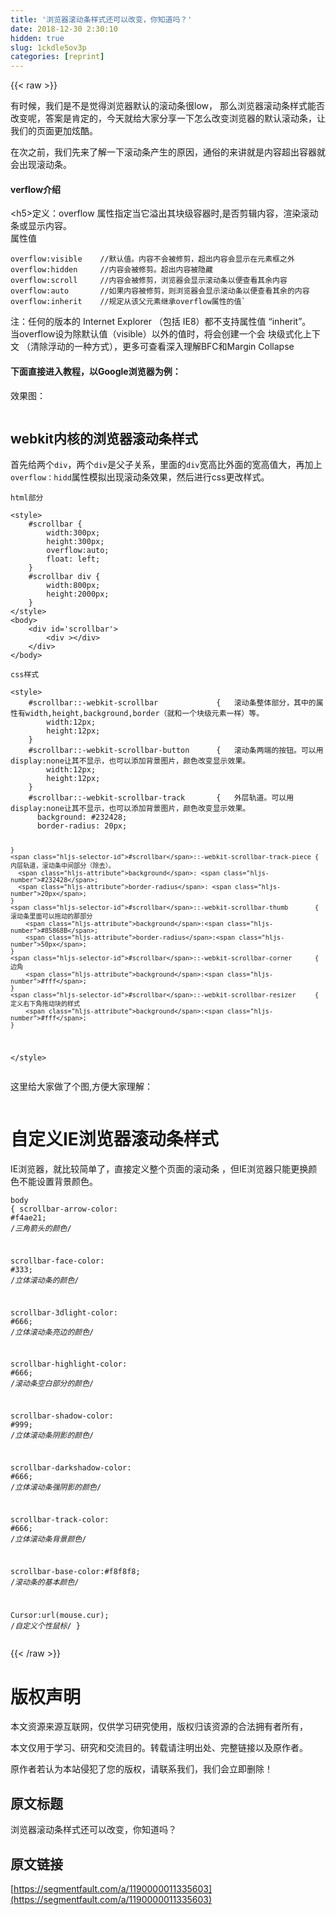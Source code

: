 ```yaml
---
title: '浏览器滚动条样式还可以改变，你知道吗？' 
date: 2018-12-30 2:30:10
hidden: true
slug: 1ckdle5ov3p
categories: [reprint]
---
```


{{< raw >}}

                    
<p>有时候，我们是不是觉得浏览器默认的滚动条很low， 那么浏览器滚动条样式能否改变呢，答案是肯定的，今天就给大家分享一下怎么改变浏览器的默认滚动条，让我们的页面更加炫酷。</p>
<p>在次之前，我们先来了解一下滚动条产生的原因，通俗的来讲就是内容超出容器就会出现滚动条。</p>
<h4>verflow介绍</h4>
<p>&lt;h5&gt;定义：overflow 属性指定当它溢出其块级容器时,是否剪辑内容，渲染滚动条或显示内容。<br>属性值</p>
<div class="widget-codetool" style="display:none;">
      <div class="widget-codetool--inner">
      <span class="selectCode code-tool" data-toggle="tooltip" data-placement="top" title="" data-original-title="全选"></span>
      <span type="button" class="copyCode code-tool" data-toggle="tooltip" data-placement="top" data-clipboard-text="overflow:visible    //默认值。内容不会被修剪，超出内容会显示在元素框之外
overflow:hidden     //内容会被修剪。超出内容被隐藏
overflow:scroll     //内容会被修剪，浏览器会显示滚动条以便查看其余内容
overflow:auto       //如果内容被修剪，则浏览器会显示滚动条以便查看其余的内容
overflow:inherit    //规定从该父元素继承overflow属性的值`
" title="" data-original-title="复制"></span>
      <span type="button" class="saveToNote code-tool" data-toggle="tooltip" data-placement="top" title="" data-original-title="放进笔记"></span>
      </div>
      </div><pre class="hljs arduino"><code><span class="hljs-built_in">overflow</span>:visible    <span class="hljs-comment">//默认值。内容不会被修剪，超出内容会显示在元素框之外</span>
<span class="hljs-built_in">overflow</span>:hidden     <span class="hljs-comment">//内容会被修剪。超出内容被隐藏</span>
<span class="hljs-built_in">overflow</span>:scroll     <span class="hljs-comment">//内容会被修剪，浏览器会显示滚动条以便查看其余内容</span>
<span class="hljs-built_in">overflow</span>:<span class="hljs-keyword">auto</span>       <span class="hljs-comment">//如果内容被修剪，则浏览器会显示滚动条以便查看其余的内容</span>
<span class="hljs-built_in">overflow</span>:inherit    <span class="hljs-comment">//规定从该父元素继承overflow属性的值`</span>
</code></pre>
<p>注：任何的版本的 Internet Explorer （包括 IE8）都不支持属性值 “inherit”。<br>当overflow设为除默认值（visible）以外的值时，将会创建一个会 块级式化上下文 （清除浮动的一种方式），更多可查看深入理解BFC和Margin Collapse</p>
<h4>下面直接进入教程，以Google浏览器为例：</h4>
<p>效果图：</p>
<p><span class="img-wrap"><img data-src="/img/remote/1460000011335608" src="https://static.alili.tech/img/remote/1460000011335608" alt="" title="" style="cursor: pointer; display: inline;"></span></p>
<h2 id="articleHeader0">webkit内核的浏览器滚动条样式</h2>
<p>首先给两个<code>div</code>，两个<code>div</code>是父子关系，里面的<code>div</code>宽高比外面的宽高值大，再加上<code>overflow：hidd</code>属性模拟出现滚动条效果，然后进行css更改样式。 </p>
<p><code>html部分 </code></p>
<div class="widget-codetool" style="display:none;">
      <div class="widget-codetool--inner">
      <span class="selectCode code-tool" data-toggle="tooltip" data-placement="top" title="" data-original-title="全选"></span>
      <span type="button" class="copyCode code-tool" data-toggle="tooltip" data-placement="top" data-clipboard-text="<style>
    #scrollbar {
        width:300px;
        height:300px;
        overflow:auto;
        float: left;
    }
    #scrollbar div {
        width:800px;
        height:2000px;
    }
</style>
<body>
    <div id='scrollbar'>    
        <div ></div>   
    </div>
</body>
" title="" data-original-title="复制"></span>
      <span type="button" class="saveToNote code-tool" data-toggle="tooltip" data-placement="top" title="" data-original-title="放进笔记"></span>
      </div>
      </div><pre class="hljs xml"><code><span class="hljs-tag">&lt;<span class="hljs-name">style</span>&gt;</span><span class="css">
    <span class="hljs-selector-id">#scrollbar</span> {
        <span class="hljs-attribute">width</span>:<span class="hljs-number">300px</span>;
        <span class="hljs-attribute">height</span>:<span class="hljs-number">300px</span>;
        <span class="hljs-attribute">overflow</span>:auto;
        <span class="hljs-attribute">float</span>: left;
    }
    <span class="hljs-selector-id">#scrollbar</span> <span class="hljs-selector-tag">div</span> {
        <span class="hljs-attribute">width</span>:<span class="hljs-number">800px</span>;
        <span class="hljs-attribute">height</span>:<span class="hljs-number">2000px</span>;
    }
</span><span class="hljs-tag">&lt;/<span class="hljs-name">style</span>&gt;</span>
<span class="hljs-tag">&lt;<span class="hljs-name">body</span>&gt;</span>
    <span class="hljs-tag">&lt;<span class="hljs-name">div</span> <span class="hljs-attr">id</span>=<span class="hljs-string">'scrollbar'</span>&gt;</span>    
        <span class="hljs-tag">&lt;<span class="hljs-name">div</span> &gt;</span><span class="hljs-tag">&lt;/<span class="hljs-name">div</span>&gt;</span>   
    <span class="hljs-tag">&lt;/<span class="hljs-name">div</span>&gt;</span>
<span class="hljs-tag">&lt;/<span class="hljs-name">body</span>&gt;</span>
</code></pre>
<p><code>css样式</code></p>
<div class="widget-codetool" style="display:none;">
      <div class="widget-codetool--inner">
      <span class="selectCode code-tool" data-toggle="tooltip" data-placement="top" title="" data-original-title="全选"></span>
      <span type="button" class="copyCode code-tool" data-toggle="tooltip" data-placement="top" data-clipboard-text="<style>
    #scrollbar::-webkit-scrollbar             {   滚动条整体部分，其中的属性有width,height,background,border（就和一个块级元素一样）等。
        width:12px;
        height:12px;
    }
    #scrollbar::-webkit-scrollbar-button      {   滚动条两端的按钮。可以用display:none让其不显示，也可以添加背景图片，颜色改变显示效果。
        width:12px;
        height:12px;
    }
    #scrollbar::-webkit-scrollbar-track       {   外层轨道。可以用display:none让其不显示，也可以添加背景图片，颜色改变显示效果。
      background: #232428;
      border-radius: 20px;

    }
    #scrollbar::-webkit-scrollbar-track-piece {   内层轨道，滚动条中间部分（除去）。
      background: #232428;
      border-radius: 20px;
    }
    #scrollbar::-webkit-scrollbar-thumb       {   滚动条里面可以拖动的那部分
        background:#85868B;
        border-radius:50px;
    }
    #scrollbar::-webkit-scrollbar-corner      {   边角
        background:#fff;
    }
    #scrollbar::-webkit-scrollbar-resizer     {   定义右下角拖动块的样式
        background:#fff; 
    }
  </style>
" title="" data-original-title="复制"></span>
      <span type="button" class="saveToNote code-tool" data-toggle="tooltip" data-placement="top" title="" data-original-title="放进笔记"></span>
      </div>
      </div><pre class="hljs stylus"><code>&lt;style&gt;
    <span class="hljs-selector-id">#scrollbar</span>::-webkit-scrollbar             {   滚动条整体部分，其中的属性有<span class="hljs-attribute">width</span>,height,background,border（就和一个块级元素一样）等。
        <span class="hljs-attribute">width</span>:<span class="hljs-number">12px</span>;
        <span class="hljs-attribute">height</span>:<span class="hljs-number">12px</span>;
    }
    <span class="hljs-selector-id">#scrollbar</span>::-webkit-scrollbar-<span class="hljs-selector-tag">button</span>      {   滚动条两端的按钮。可以用<span class="hljs-attribute">display</span>:none让其不显示，也可以添加背景图片，颜色改变显示效果。
        <span class="hljs-attribute">width</span>:<span class="hljs-number">12px</span>;
        <span class="hljs-attribute">height</span>:<span class="hljs-number">12px</span>;
    }
    <span class="hljs-selector-id">#scrollbar</span>::-webkit-scrollbar-track       {   外层轨道。可以用<span class="hljs-attribute">display</span>:none让其不显示，也可以添加背景图片，颜色改变显示效果。
      <span class="hljs-attribute">background</span>: <span class="hljs-number">#232428</span>;
      <span class="hljs-attribute">border-radius</span>: <span class="hljs-number">20px</span>;

    }
    <span class="hljs-selector-id">#scrollbar</span>::-webkit-scrollbar-track-piece {   内层轨道，滚动条中间部分（除去）。
      <span class="hljs-attribute">background</span>: <span class="hljs-number">#232428</span>;
      <span class="hljs-attribute">border-radius</span>: <span class="hljs-number">20px</span>;
    }
    <span class="hljs-selector-id">#scrollbar</span>::-webkit-scrollbar-thumb       {   滚动条里面可以拖动的那部分
        <span class="hljs-attribute">background</span>:<span class="hljs-number">#85868B</span>;
        <span class="hljs-attribute">border-radius</span>:<span class="hljs-number">50px</span>;
    }
    <span class="hljs-selector-id">#scrollbar</span>::-webkit-scrollbar-corner      {   边角
        <span class="hljs-attribute">background</span>:<span class="hljs-number">#fff</span>;
    }
    <span class="hljs-selector-id">#scrollbar</span>::-webkit-scrollbar-resizer     {   定义右下角拖动块的样式
        <span class="hljs-attribute">background</span>:<span class="hljs-number">#fff</span>; 
    }
  &lt;/style&gt;
</code></pre>
<p>这里给大家做了个图,方便大家理解：</p>
<p><span class="img-wrap"><img data-src="/img/remote/1460000011335609" src="https://static.alili.tech/img/remote/1460000011335609" alt="" title="" style="cursor: pointer;"></span></p>
<h1 id="articleHeader1">自定义IE浏览器滚动条样式</h1>
<p>IE浏览器，就比较简单了，直接定义整个页面的滚动条 ，但IE浏览器只能更换颜色不能设置背景颜色。</p>
<div class="widget-codetool" style="display:none;">
      <div class="widget-codetool--inner">
      <span class="selectCode code-tool" data-toggle="tooltip" data-placement="top" title="" data-original-title="全选"></span>
      <span type="button" class="copyCode code-tool" data-toggle="tooltip" data-placement="top" data-clipboard-text="body {
   scrollbar-arrow-color: #f4ae21;                /*三角箭头的颜色*/

   scrollbar-face-color: #333;                    /*立体滚动条的颜色*/

   scrollbar-3dlight-color: #666;                 /*立体滚动条亮边的颜色*/
 
   scrollbar-highlight-color: #666;               /*滚动条空白部分的颜色*/

   scrollbar-shadow-color: #999;                  /*立体滚动条阴影的颜色*/

   scrollbar-darkshadow-color: #666;              /*立体滚动条强阴影的颜色*/

   scrollbar-track-color: #666;                   /*立体滚动条背景颜色*/

   scrollbar-base-color:#f8f8f8;                  /*滚动条的基本颜色*/

   Cursor:url(mouse.cur);                         /*自定义个性鼠标*/
 }
" title="" data-original-title="复制"></span>
      <span type="button" class="saveToNote code-tool" data-toggle="tooltip" data-placement="top" title="" data-original-title="放进笔记"></span>
      </div>
      </div><pre class="hljs scss"><code><span class="hljs-selector-tag">body</span> {
   scrollbar-arrow-<span class="hljs-attribute">color</span>: <span class="hljs-number">#f4ae21</span>;                <span class="hljs-comment">/*三角箭头的颜色*/</span>

   scrollbar-face-<span class="hljs-attribute">color</span>: <span class="hljs-number">#333</span>;                    <span class="hljs-comment">/*立体滚动条的颜色*/</span>

   scrollbar-3dlight-<span class="hljs-attribute">color</span>: <span class="hljs-number">#666</span>;                 <span class="hljs-comment">/*立体滚动条亮边的颜色*/</span>
 
   scrollbar-highlight-<span class="hljs-attribute">color</span>: <span class="hljs-number">#666</span>;               <span class="hljs-comment">/*滚动条空白部分的颜色*/</span>

   scrollbar-shadow-<span class="hljs-attribute">color</span>: <span class="hljs-number">#999</span>;                  <span class="hljs-comment">/*立体滚动条阴影的颜色*/</span>

   scrollbar-darkshadow-<span class="hljs-attribute">color</span>: <span class="hljs-number">#666</span>;              <span class="hljs-comment">/*立体滚动条强阴影的颜色*/</span>

   scrollbar-track-<span class="hljs-attribute">color</span>: <span class="hljs-number">#666</span>;                   <span class="hljs-comment">/*立体滚动条背景颜色*/</span>

   scrollbar-<span class="hljs-selector-tag">base</span>-<span class="hljs-attribute">color</span>:<span class="hljs-number">#f8f8f8</span>;                  <span class="hljs-comment">/*滚动条的基本颜色*/</span>

   <span class="hljs-attribute">Cursor</span>:url(mouse.cur);                         <span class="hljs-comment">/*自定义个性鼠标*/</span>
 }
</code></pre>

                
{{< /raw >}}

# 版权声明
本文资源来源互联网，仅供学习研究使用，版权归该资源的合法拥有者所有，

本文仅用于学习、研究和交流目的。转载请注明出处、完整链接以及原作者。

原作者若认为本站侵犯了您的版权，请联系我们，我们会立即删除！

## 原文标题
浏览器滚动条样式还可以改变，你知道吗？

## 原文链接
[https://segmentfault.com/a/1190000011335603](https://segmentfault.com/a/1190000011335603)

